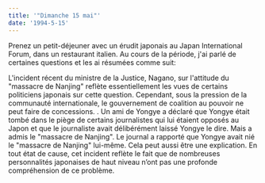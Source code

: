 ```yaml
---
title: '"Dimanche 15 mai"'
date: '1994-5-15'
---
```


Prenez un petit-déjeuner avec un érudit japonais au Japan International Forum, dans un restaurant italien. Au cours de la période, j'ai parlé de certaines questions et les ai résumées comme suit:

L'incident récent du ministre de la Justice, Nagano, sur l'attitude du "massacre de Nanjing" reflète essentiellement les vues de certains politiciens japonais sur cette question. Cependant, sous la pression de la communauté internationale, le gouvernement de coalition au pouvoir ne peut faire de concessions. . Un ami de Yongye a déclaré que Yongye était tombé dans le piège de certains journalistes qui lui étaient opposés au Japon et que le journaliste avait délibérément laissé Yongye le dire. Mais a admis le "massacre de Nanjing". Le journal a rapporté que Yongye avait nié le "massacre de Nanjing" lui-même. Cela peut aussi être une explication. En tout état de cause, cet incident reflète le fait que de nombreuses personnalités japonaises de haut niveau n’ont pas une profonde compréhension de ce problème.

